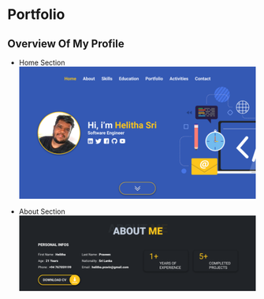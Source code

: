 # Portfolio
## Overview Of My Profile
- Home Section
  ![Home Section Img](assets/img/screenshot/Home.png)

- About Section
  ![About Me Section Img](assets/img/screenshot/About.png)

